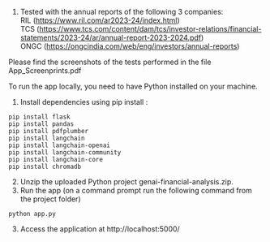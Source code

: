 1. Tested with the annual reports of the following 3 companies:  
   RIL (https://www.ril.com/ar2023-24/index.html)  
   TCS (https://www.tcs.com/content/dam/tcs/investor-relations/financial-statements/2023-24/ar/annual-report-2023-2024.pdf)  
   ONGC (https://ongcindia.com/web/eng/investors/annual-reports)

Please find the screenshots of the tests performed in the file App_Screenprints.pdf

To run the app locally, you need to have Python installed on your machine.
1. Install dependencies using pip install <dependency-name>:  
```
pip install flask
pip install pandas
pip install pdfplumber
pip install langchain
pip install langchain-openai
pip install langchain-community
pip install langchain-core
pip install chromadb
```

2. Unzip the uploaded Python project genai-financial-analysis.zip.
3. Run the app (on a command prompt run the following command from the project folder)
```
python app.py
```


3. Access the application at http://localhost:5000/
